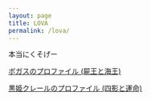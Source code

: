 ```yaml
---
layout: page
title: LOVA
permalink: /lova/
---
```


本当にくそげー

[ボガスのプロファイル (屍王と海王)](http://lounge.lova.jp/member/54056)

[黒姫クレールのプロファイル (四影と運命)](http://lounge.lova.jp/member/65747)
